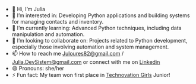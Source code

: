 - 👋 Hi, I’m Julia
- 👀 I’m interested in: Developing Python applications and building systems for managing contacts and inventory.
- 🌱 I’m currently learning: Advanced Python techniques, including data manipulation and automation.
- 💞️ I’m looking to collaborate on:  Projects related to Python development, especially those involving automation and system management.
- 📫 How to reach me Juloures82@gmail.com / Julia.DevSistem@gmail.com or connect with me on [Linkedin](https://br.linkedin.com/in/julia-resende-loures-3259161b9.)
- 😄 Pronouns: she/her
- ⚡ Fun fact: My team won first place in [Technovation Girls](https://www.technovationbrasil.org/) Junior!
